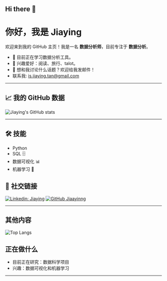 ## Hi there 👋

# 你好，我是 Jiaying 

欢迎来到我的 GitHub 主页！我是一名 **数据分析师**，目前专注于 **数据分析**。

- 🔭 目前正在学习数据分析工具。
- 🌱 兴趣爱好：阅读、旅行️、talot。
- 💬 想和我讨论什么话题？欢迎给我发邮件！
-  联系我: [is.jiaying.tan@gmail.com](mailto:example@example.com)

---

## 📈 我的 GitHub 数据

![Jiaying's GitHub stats](https://github-readme-stats.vercel.app/api?username=Jiaayinng&show_icons=true&theme=radical)

---

## 🛠 技能
- Python 
- SQL 🗄
- 数据可视化 📊
- 机器学习 🤖

## 🔗 社交链接
[![Linkedin: Jiaying](https://img.shields.io/badge/-Jiaying-blue?style=flat-square&logo=Linkedin&logoColor=white&link=https://www.linkedin.com/in/你的LinkedIn)](https://www.linkedin.com/in/你的LinkedIn)
[![GitHub Jiaayinng](https://img.shields.io/github/followers/Jiaayinng?label=follow&style=social)](https://github.com/Jiaayinng)

---

##  其他内容
![Top Langs](https://github-readme-stats.vercel.app/api/top-langs/?username=Jiaayinng&layout=compact&theme=radical)

##  正在做什么
-  目前正在研究：数据科学项目
-  兴趣：数据可视化和机器学习

---

<!--
**Jiaayinng/Jiaayinng** is a ✨ _special_ ✨ repository because its `README.md` (this file) appears on your GitHub profile.

Here are some ideas to get you started:

- 🔭 I’m currently working on ...
- 🌱 I’m currently learning ...
- 👯 I’m looking to collaborate on ...
- 🤔 I’m looking for help with ...
- 💬 Ask me about ...
- 📫 How to reach me: ...
- 😄 Pronouns: ...
- ⚡ Fun fact: ...
-->
